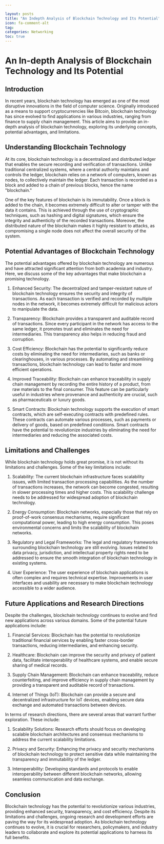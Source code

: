 ```yaml
---

layout: posts
title: "An Indepth Analysis of Blockchain Technology and Its Potential"
icon: fa-comment-alt
tag:
categories: Networking
toc: true
---
```




# An In-depth Analysis of Blockchain Technology and Its Potential

## Introduction

In recent years, blockchain technology has emerged as one of the most disruptive innovations in the field of computer science. Originally introduced as a means to support cryptocurrencies like Bitcoin, blockchain technology has since evolved to find applications in various industries, ranging from finance to supply chain management. This article aims to provide an in-depth analysis of blockchain technology, exploring its underlying concepts, potential advantages, and limitations.

## Understanding Blockchain Technology

At its core, blockchain technology is a decentralized and distributed ledger that enables the secure recording and verification of transactions. Unlike traditional centralized systems, where a central authority maintains and controls the ledger, blockchain relies on a network of computers, known as nodes, to collectively maintain the ledger. Each transaction is recorded as a block and added to a chain of previous blocks, hence the name "blockchain."

One of the key features of blockchain is its immutability. Once a block is added to the chain, it becomes extremely difficult to alter or tamper with the data it contains. This is achieved through the use of cryptographic techniques, such as hashing and digital signatures, which ensure the integrity and authenticity of the recorded transactions. Moreover, the distributed nature of the blockchain makes it highly resistant to attacks, as compromising a single node does not affect the overall security of the system.

## Potential Advantages of Blockchain Technology

The potential advantages offered by blockchain technology are numerous and have attracted significant attention from both academia and industry. Here, we discuss some of the key advantages that make blockchain a promising technology.

1. Enhanced Security: The decentralized and tamper-resistant nature of blockchain technology ensures the security and integrity of transactions. As each transaction is verified and recorded by multiple nodes in the network, it becomes extremely difficult for malicious actors to manipulate the data.

2. Transparency: Blockchain provides a transparent and auditable record of transactions. Since every participant in the network has access to the same ledger, it promotes trust and eliminates the need for intermediaries. This transparency also helps in reducing fraud and corruption.

3. Cost Efficiency: Blockchain has the potential to significantly reduce costs by eliminating the need for intermediaries, such as banks or clearinghouses, in various processes. By automating and streamlining transactions, blockchain technology can lead to faster and more efficient operations.

4. Improved Traceability: Blockchain can enhance traceability in supply chain management by recording the entire history of a product, from raw materials to the final consumer. This feature can be particularly useful in industries where provenance and authenticity are crucial, such as pharmaceuticals or luxury goods.

5. Smart Contracts: Blockchain technology supports the execution of smart contracts, which are self-executing contracts with predefined rules. These contracts can automate various processes, such as payments or delivery of goods, based on predefined conditions. Smart contracts have the potential to revolutionize industries by eliminating the need for intermediaries and reducing the associated costs.

## Limitations and Challenges

While blockchain technology holds great promise, it is not without its limitations and challenges. Some of the key limitations include:

1. Scalability: The current blockchain infrastructure faces scalability issues, with limited transaction processing capabilities. As the number of transactions increases, the network can become congested, resulting in slower processing times and higher costs. This scalability challenge needs to be addressed for widespread adoption of blockchain technology.

2. Energy Consumption: Blockchain networks, especially those that rely on proof-of-work consensus mechanisms, require significant computational power, leading to high energy consumption. This poses environmental concerns and limits the scalability of blockchain networks.

3. Regulatory and Legal Frameworks: The legal and regulatory frameworks surrounding blockchain technology are still evolving. Issues related to data privacy, jurisdiction, and intellectual property rights need to be addressed to ensure the smooth integration of blockchain technology in existing systems.

4. User Experience: The user experience of blockchain applications is often complex and requires technical expertise. Improvements in user interfaces and usability are necessary to make blockchain technology accessible to a wider audience.

## Future Applications and Research Directions

Despite the challenges, blockchain technology continues to evolve and find new applications across various domains. Some of the potential future applications include:

1. Financial Services: Blockchain has the potential to revolutionize traditional financial services by enabling faster cross-border transactions, reducing intermediaries, and enhancing security.

2. Healthcare: Blockchain can improve the security and privacy of patient data, facilitate interoperability of healthcare systems, and enable secure sharing of medical records.

3. Supply Chain Management: Blockchain can enhance traceability, reduce counterfeiting, and improve efficiency in supply chain management by providing a transparent and auditable record of transactions.

4. Internet of Things (IoT): Blockchain can provide a secure and decentralized infrastructure for IoT devices, enabling secure data exchange and automated transactions between devices.

In terms of research directions, there are several areas that warrant further exploration. These include:

1. Scalability Solutions: Research efforts should focus on developing scalable blockchain architectures and consensus mechanisms to address the current scalability limitations.

2. Privacy and Security: Enhancing the privacy and security mechanisms of blockchain technology to protect sensitive data while maintaining the transparency and immutability of the ledger.

3. Interoperability: Developing standards and protocols to enable interoperability between different blockchain networks, allowing seamless communication and data exchange.

## Conclusion

Blockchain technology has the potential to revolutionize various industries, providing enhanced security, transparency, and cost efficiency. Despite its limitations and challenges, ongoing research and development efforts are paving the way for its widespread adoption. As blockchain technology continues to evolve, it is crucial for researchers, policymakers, and industry leaders to collaborate and explore its potential applications to harness its full benefits.